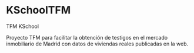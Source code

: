 # KSchoolTFM
TFM KSchool

Proyecto TFM para facilitar la obtención de testigos en el mercado inmobiliario de Madrid con datos de viviendas reales publicadas en la web.
